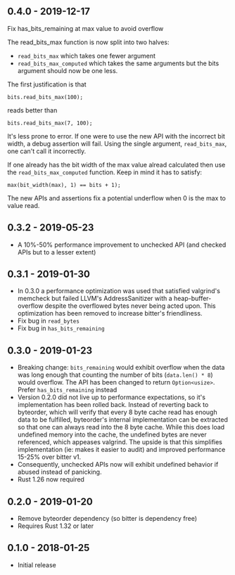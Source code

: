 ## 0.4.0 - 2019-12-17

Fix has_bits_remaining at max value to avoid overflow
 
The read_bits_max function is now split into two halves:

- `read_bits_max` which takes one fewer argument
- `read_bits_max_computed` which takes the same arguments but the bits argument should now be one less.

The first justification is that

```
bits.read_bits_max(100);
```

reads better than

```
bits.read_bits_max(7, 100);
```

It's less prone to error. If one were to use the new API with the
incorrect bit width, a debug assertion will fail. Using the single
argument, `read_bits_max`, one can't call it incorrectly.

If one already has the bit width of the max value alread calculated then
use the `read_bits_max_computed` function. Keep in mind it has to
satisfy:

```
max(bit_width(max), 1) == bits + 1);
```

The new APIs and assertions fix a potential underflow when 0 is the max
to value read.

## 0.3.2 - 2019-05-23

* A 10%-50% performance improvement to unchecked API (and checked APIs but to a lesser extent)

## 0.3.1 - 2019-01-30

* In 0.3.0 a performance optimization was used that satisfied valgrind's memcheck but failed LLVM's AddressSanitizer with a heap-buffer-overflow despite the overflowed bytes never being acted upon. This optimization has been removed to increase bitter's friendliness.
* Fix bug in `read_bytes`
* Fix bug in `has_bits_remaining`

## 0.3.0 - 2019-01-23

- Breaking change: `bits_remaining` would exhibit overflow when the data was long enough that counting the number of bits (`data.len() * 8`) would overflow. The API has been changed to return `Option<usize>`. Prefer `has_bits_remaining` instead
- Version 0.2.0 did not live up to performance expectations, so it's implementation has been rolled back. Instead of reverting back to byteorder, which will verify that every 8 byte cache read has enough data to be fulfilled, byteorder's internal implementation can be extracted so that one can always read into the 8 byte cache. While this does load undefined memory into the cache, the undefined bytes are never referenced, which appeases valgrind. The upside is that this simplifies implementation (ie: makes it easier to audit) and improved performance 15-25% over bitter v1.
- Consequently, unchecked APIs now will exhibit undefined behavior if abused instead of panicking.
- Rust 1.26 now required

## 0.2.0 - 2019-01-20

- Remove byteorder dependency (so bitter is dependency free)
- Requires Rust 1.32 or later

## 0.1.0 - 2018-01-25

* Initial release
